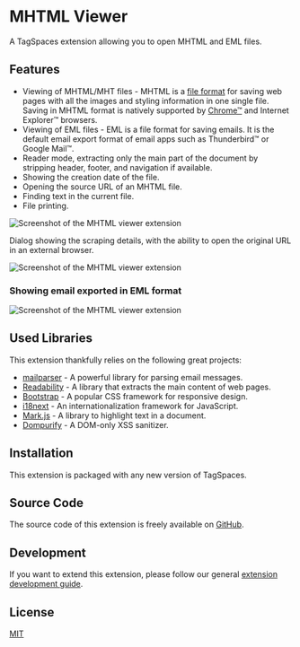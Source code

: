 # MHTML Viewer

A TagSpaces extension allowing you to open MHTML and EML files.

## Features

- Viewing of MHTML/MHT files - MHTML is a [file format](https://tools.ietf.org/html/rfc2557) for saving web pages with all the images and styling information in one single file. Saving in MHTML format is natively supported by [Chrome™](/web-clipper#enabling-the-saving-of-webpages-as-mhtml) and Internet Explorer™ browsers.
- Viewing of EML files - EML is a file format for saving emails. It is the default email export format of email apps such as Thunderbird™ or Google Mail™.
- Reader mode, extracting only the main part of the document by stripping header, footer, and navigation if available.
- Showing the creation date of the file.
- Opening the source URL of an MHTML file.
- Finding text in the current file.
- File printing.

<!-- ![Animation of the viewerMHTML extension](/media/extensions/mhtml-viewer-readabilty-mode.gif) -->

![Screenshot of the MHTML viewer extension](/media/extensions/viewer-mhtml-lead.png)

Dialog showing the scraping details, with the ability to open the original URL in an external browser.

![Screenshot of the MHTML viewer extension](/media/extensions/viewer-mhtml-webscraping.png)

### Showing email exported in EML format

![Screenshot of the MHTML viewer extension](/media/extensions/viewer-mhtml-emlpreview.png)

## Used Libraries

This extension thankfully relies on the following great projects:

- [mailparser](https://github.com/andris9/mailparser) - A powerful library for parsing email messages.
- [Readability](https://github.com/mozilla/readability) - A library that extracts the main content of web pages.
- [Bootstrap](https://getbootstrap.com/) - A popular CSS framework for responsive design.
- [i18next](https://www.i18next.com/) - An internationalization framework for JavaScript.
- [Mark.js](https://markjs.io/) - A library to highlight text in a document.
- [Dompurify](https://github.com/cure53/DOMPurify) - A DOM-only XSS sanitizer.

## Installation

This extension is packaged with any new version of TagSpaces.

## Source Code

The source code of this extension is freely available on [GitHub](https://github.com/tagspaces/tagspaces-extensions/tree/main/mhtml-viewer).

## Development

If you want to extend this extension, please follow our general [extension development guide](/dev/extension-development-guide).

## License

[MIT](https://github.com/tagspaces/tagspaces-extensions/blob/main/mhtml-viewer/LICENSE.txt)
